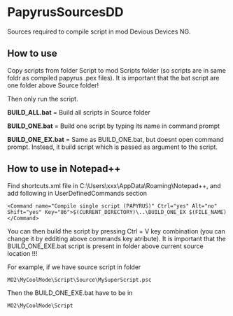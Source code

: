 # PapyrusSourcesDD

Sources required to compile script in mod Devious Devices NG.

## How to use

Copy scripts from folder Script to mod Scripts folder (so scripts are in same foldr as compiled papyrus .pex files). It is important that the bat script are one folder above Source folder!

Then only run the script.

**BUILD_ALL.bat** = Build all scripts in Source folder

**BUILD_ONE.bat** = Build one script by typing its name in command prompt

**BUILD_ONE_EX.bat** = Same as BUILD_ONE.bat, but doesnt open command prompt. Instead, it build script which is passed as argument to the script. 


## How to use in Notepad++

Find shortcuts.xml file in C:\Users\xxx\AppData\Roaming\Notepad++, and add following in UserDefinedCommands section

    <Command name="Compile single script (PAPYRUS)" Ctrl="yes" Alt="no" Shift="yes" Key="86">$(CURRENT_DIRECTORY)\..\BUILD_ONE_EX $(FILE_NAME)</Command>

You can then build the script by pressing Ctrl + V key combination (you can change it by edditing above commands key atribute). 
It is important that the BUILD_ONE_EXE.bat script is present in folder above current source location !!!

For example, if we have source script in folder

    MO2\MyCoolMode\Script\Source\MySuperScript.psc

Then the BUILD_ONE_EXE.bat have to be in 

    MO2\MyCoolMode\Script
